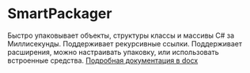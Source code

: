 # SmartPackager
Быстро упаковывает объекты, структуры классы и массивы C# за Миллисекунды. 
Поддерживает рекурсивные ссылки.
Поддерживает расширения, можно настраивать упаковку, или использовать встроенные средства.
[Подробная документация в docx](Docs/SmartPackager.docx)
